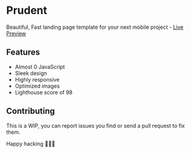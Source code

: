 # Prudent
Beautiful, Fast landing page template for your next mobile project - [Live Preview](prudent.netlify.com)

## Features
- Almost 0 JavaScript
- Sleek design
- Highly responsive
- Optimized images
- Lighthouse score of 98

## Contributing
This is a WIP, you can report issues you find or send a pull request to fix them.

Happy hacking 🎉🎉🎉